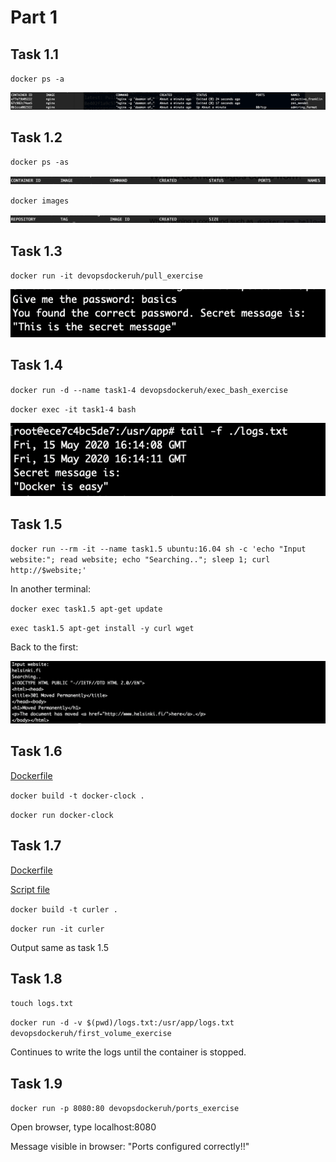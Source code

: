 # Part 1

## Task 1.1

`docker ps -a`

![task 1.1](https://github.com/mshroom/DevOpsWithDocker/blob/master/part1/ex-1-1.png)

## Task 1.2

`docker ps -as`

![task 1.2](https://github.com/mshroom/DevOpsWithDocker/blob/master/part1/ex-1-2a.png)

`docker images`

![task 1.2](https://github.com/mshroom/DevOpsWithDocker/blob/master/part1/ex-1-2b.png)

## Task 1.3

`docker run -it devopsdockeruh/pull_exercise`

![task 1.3](https://github.com/mshroom/DevOpsWithDocker/blob/master/part1/ex-1-3.png)

## Task 1.4

`docker run -d --name task1-4 devopsdockeruh/exec_bash_exercise`

`docker exec -it task1-4 bash`

![task1.4](https://github.com/mshroom/DevOpsWithDocker/blob/master/part1/ex-1-4.png)

## Task 1.5

`docker run --rm -it --name task1.5 ubuntu:16.04 sh -c 'echo "Input website:"; read website; echo "Searching.."; sleep 1; curl http://$website;'`

In another terminal:

`docker exec task1.5 apt-get update`

`exec task1.5 apt-get install -y curl wget`

Back to the first:

![task1.5](https://github.com/mshroom/DevOpsWithDocker/blob/master/part1/ex-1-5.png)

## Task 1.6

[Dockerfile](https://github.com/mshroom/DevOpsWithDocker/blob/master/part1/ex-1-6/Dockerfile)

`docker build -t docker-clock .`

`docker run docker-clock`

## Task 1.7

[Dockerfile](https://github.com/mshroom/DevOpsWithDocker/blob/master/part1/ex-1-7/Dockerfile)

[Script file](https://github.com/mshroom/DevOpsWithDocker/blob/master/part1/ex-1-7/curler.sh)

`docker build -t curler .`

`docker run -it curler`

Output same as task 1.5

## Task 1.8

`touch logs.txt`

`docker run -d -v $(pwd)/logs.txt:/usr/app/logs.txt devopsdockeruh/first_volume_exercise`

Continues to write the logs until the container is stopped. 

## Task 1.9

`docker run -p 8080:80 devopsdockeruh/ports_exercise`

Open browser, type localhost:8080

Message visible in browser: "Ports configured correctly!!"


